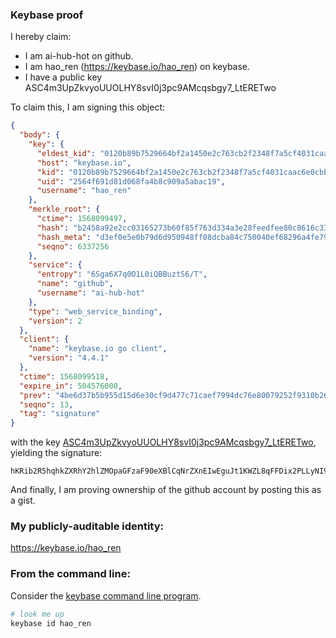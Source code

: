 ### Keybase proof

I hereby claim:

  * I am ai-hub-hot on github.
  * I am hao_ren (https://keybase.io/hao_ren) on keybase.
  * I have a public key ASC4m3UpZkvyoUUOLHY8svI0j3pc9AMcqsbgy7_LtERETwo

To claim this, I am signing this object:

```json
{
  "body": {
    "key": {
      "eldest_kid": "0120b89b7529664bf2a1450e2c763cb2f2348f7a5cf4031caac6e0cbbfcbb444444f0a",
      "host": "keybase.io",
      "kid": "0120b89b7529664bf2a1450e2c763cb2f2348f7a5cf4031caac6e0cbbfcbb444444f0a",
      "uid": "2564f691d81d068fa4b8c909a5abac19",
      "username": "hao_ren"
    },
    "merkle_root": {
      "ctime": 1568099497,
      "hash": "b2458a92e2cc03165273b60f85f763d334a3e28feedfee80c8616c33641b7c06d0cdaf6b1512877eae6e68b7d24ef6a77b1a5513b79ab1a32d0951966a3cdd52",
      "hash_meta": "d3ef0e5e0b79d6d950948ff08dcba84c750040ef68296a4fe798e80bab1e66cf",
      "seqno": 6337256
    },
    "service": {
      "entropy": "6Sga6X7q0O1L0iQBBuztS6/T",
      "name": "github",
      "username": "ai-hub-hot"
    },
    "type": "web_service_binding",
    "version": 2
  },
  "client": {
    "name": "keybase.io go client",
    "version": "4.4.1"
  },
  "ctime": 1568099518,
  "expire_in": 504576000,
  "prev": "4be6d37b5b955d15d6e30cf9d477c71caef7994dc76e80079252f9310b2621d7",
  "seqno": 13,
  "tag": "signature"
}
```

with the key [ASC4m3UpZkvyoUUOLHY8svI0j3pc9AMcqsbgy7_LtERETwo](https://keybase.io/hao_ren), yielding the signature:

```
hKRib2R5hqhkZXRhY2hlZMOpaGFzaF90eXBlCqNrZXnEIwEguJt1KWZL8qFFDix2PLLyNI96XPQDHKrG4Mu/y7RERE8Kp3BheWxvYWTESpcCDcQgS+bTe1uVXRXW4wz51HfHHK73mU3HboAHklL5MQsmIdfEIGWQecGehRf17teplYcNMr1Gr3qhlh4YR+ZfWHnVRAikAgHCo3NpZ8RA53E5HNMQT33GgacVY65tUete4iJU47Bm8Lt4gbjXtZBkIhzKM0SPRUEIElBuWLR6pIGjhuvL5CkrfJJsCuHjDahzaWdfdHlwZSCkaGFzaIKkdHlwZQildmFsdWXEIANGOMc/hZ98GvuGowqRLd0I7iMaeSmDvDYZZU6alj7Lo3RhZ80CAqd2ZXJzaW9uAQ==

```

And finally, I am proving ownership of the github account by posting this as a gist.

### My publicly-auditable identity:

https://keybase.io/hao_ren

### From the command line:

Consider the [keybase command line program](https://keybase.io/download).

```bash
# look me up
keybase id hao_ren
```
